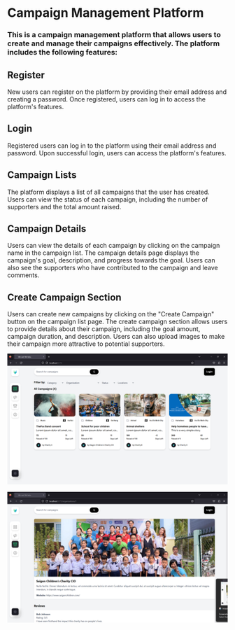 # Campaign Management Platform
### This is a campaign management platform that allows users to create and manage their campaigns effectively. The platform includes the following features:

## Register
New users can register on the platform by providing their email address and creating a password. Once registered, users can log in to access the platform's features.

## Login
Registered users can log in to the platform using their email address and password. Upon successful login, users can access the platform's features.

## Campaign Lists
The platform displays a list of all campaigns that the user has created. Users can view the status of each campaign, including the number of supporters and the total amount raised.

## Campaign Details
Users can view the details of each campaign by clicking on the campaign name in the campaign list. The campaign details page displays the campaign's goal, description, and progress towards the goal. Users can also see the supporters who have contributed to the campaign and leave comments.

## Create Campaign Section
Users can create new campaigns by clicking on the "Create Campaign" button on the campaign list page. The create campaign section allows users to provide details about their campaign, including the goal amount, campaign duration, and description. Users can also upload images to make their campaign more attractive to potential supporters.

![alt text](/media/1.png)

![alt text](/media/2.png)